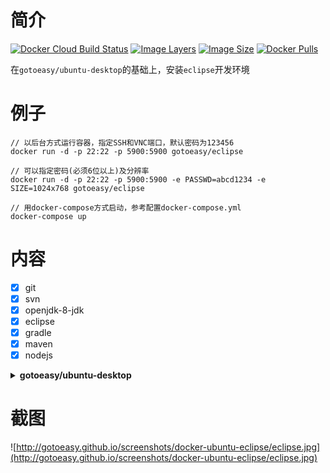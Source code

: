 # 简介

[![Docker Cloud Build Status](https://img.shields.io/docker/cloud/build/gotoeasy/eclipse)](https://hub.docker.com/r/gotoeasy/eclipse)
[![Image Layers](https://img.shields.io/microbadger/layers/gotoeasy/eclipse)](https://hub.docker.com/r/gotoeasy/eclipse)
[![Image Size](https://img.shields.io/microbadger/image-size/gotoeasy/eclipse)](https://hub.docker.com/r/gotoeasy/eclipse)
[![Docker Pulls](https://img.shields.io/docker/pulls/gotoeasy/eclipse)](https://hub.docker.com/r/gotoeasy/eclipse)

在`gotoeasy/ubuntu-desktop`的基础上，安装`eclipse`开发环境

# 例子
```
// 以后台方式运行容器，指定SSH和VNC端口，默认密码为123456
docker run -d -p 22:22 -p 5900:5900 gotoeasy/eclipse

// 可以指定密码(必须6位以上)及分辨率
docker run -d -p 22:22 -p 5900:5900 -e PASSWD=abcd1234 -e SIZE=1024x768 gotoeasy/eclipse

// 用docker-compose方式启动，参考配置docker-compose.yml
docker-compose up
```

# 内容

- [x] git
- [x] svn
- [x] openjdk-8-jdk
- [x] eclipse
- [x] gradle
- [x] maven
- [x] nodejs

<details>
<summary><strong>gotoeasy/ubuntu-desktop</strong></summary>

- [x] `ubuntu:18.04`
- [x] 用户：`root`
- [x] 默认SSH密码：`123456`
- [x] 默认VNC密码：`123456`
- [x] 预装XRDP，但window的远程桌面连接性能较差所以未启动，需要时自行开启`service xrdp start`，默认端口`3389`
- [x] 预装`wget`、`curl`、`firefox`等少许常用软件
- [x] 时区`Asia/Shanghai`
- [x] 中文桌面环境`xfce`
- [x] 中文输入法
- [x] VNC远程桌面连接时支持和本机之间相互复制粘贴文本
</details>

# 截图
![http://gotoeasy.github.io/screenshots/docker-ubuntu-eclipse/eclipse.jpg](http://gotoeasy.github.io/screenshots/docker-ubuntu-eclipse/eclipse.jpg)
